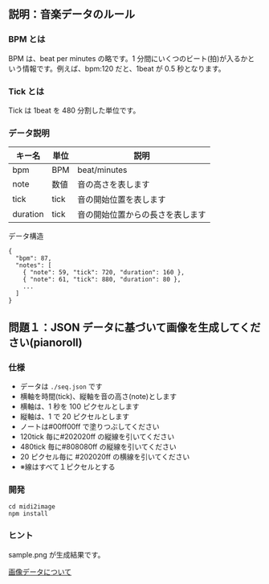 ## 説明：音楽データのルール

### BPM とは

BPM は、beat per minutes の略です。1 分間にいくつのビート(拍)が入るかという情報です。例えば、bpm:120 だと、1beat が 0.5 秒となります。

### Tick とは

Tick は 1beat を 480 分割した単位です。

### データ説明

| キー名   | 単位 | 説明                             |
| -------- | ---- | -------------------------------- |
| bpm      | BPM  | beat/minutes                     |
| note     | 数値 | 音の高さを表します               |
| tick     | tick | 音の開始位置を表します           |
| duration | tick | 音の開始位置からの長さを表します |

データ構造

```
{
  "bpm": 87,
  "notes": [
    { "note": 59, "tick": 720, "duration": 160 },
    { "note": 61, "tick": 880, "duration": 80 },
    ...
  ]
}
```

## 問題１：JSON データに基づいて画像を生成してください(pianoroll)

### 仕様

- データは `./seq.json` です
- 横軸を時間(tick)、縦軸を音の高さ(note)とします
- 横軸は、1 秒を 100 ピクセルとします
- 縦軸は、1 で 20 ピクセルとします
- ノートは#00ff00ff で塗りつぶしてください
- 120tick 毎に#202020ff の縦線を引いてください
- 480tick 毎に#808080ff の縦線を引いてください
- 20 ピクセル毎に #202020ff の横線を引いてください
- ※線はすべて１ピクセルとする

### 開発

```
cd midi2image
npm install
```

### ヒント

sample.png が生成結果です。

[画像データについて](https://prog-ac.hatenablog.com/entry/2020/06/05/090612)

